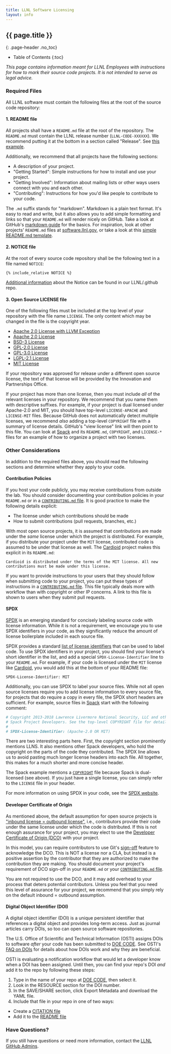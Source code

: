 ```yaml
---
title: LLNL Software Licensing
layout: info
---
```


## {{ page.title }}
{: .page-header .no_toc}

* Table of Contents
{:toc}

*This page contains information meant for LLNL Employees with instructions for
how to mark their source code projects. It is not intended to serve as legal
advice.*

### Required Files

All LLNL software must contain the following files at the root of the source
code repository:

#### 1. README file

All projects shall have a `README.md` file at the root of the repository.
The `README.md` must contain the LLNL release number
(`LLNL-CODE-XXXXXX`). We recommend putting it at the bottom in a section
called "Release".  See
[this example](https://github.com/spack/spack#release).

Additionally, we recommend that all projects have the following sections:

- A description of your project.
- "Getting Started": Simple instructions for how to install and use your
  project.
- "Getting Involved": Information about mailing lists or other ways users
  connect with you and each other.
- "Contributing": Instructions for how you'd like people to contribute to
  your code.

The `.md` suffix stands for "markdown".  Markdown is a plain text format.
It's easy to read and write, but it also allows you to add simple
formatting and links so that your `README.md` will render nicely on
GitHub. Take a look at GitHub's
[markdown guide](https://guides.github.com/features/mastering-markdown/)
for the basics.  For inspiration, look at other projects' `README.md`
files at [software.llnl.gov](https://software.llnl.gov/), or take a look
at this
[simple README.md template](https://gist.github.com/PurpleBooth/109311bb0361f32d87a2).

#### 2. NOTICE file

At the root of every source code repository shall be the following text in a
file named `NOTICE`:

```
{% include_relative NOTICE %}
```
[Additional information](https://github.com/LLNL/.github/tree/master/community-health/NOTICE.md) about the Notice can be found in our LLNL/.github repo.

#### 3. Open Source LICENSE file

One of the following files must be included at the top level of your repository
with the file name `LICENSE`. The only content which may be changed in the file
is the copyright year.

- [Apache 2.0 License with LLVM Exception](/about/licenses/apache-2.0-llvm-exception.txt)
- [Apache 2.0 License](/about/licenses/apache-2.0.txt)
- [BSD-3 License](/about/licenses/bsd-3-clause.txt)
- [GPL-2.0 License](/about/licenses/gpl-2.0.txt)
- [GPL-3.0 License](/about/licenses/gpl-3.0.txt)
- [LGPL-2.1 License](/about/licenses/lgpl-2.1.txt)
- [MIT License](/about/licenses/mit.txt)

If your repository was approved for release under a different open source
license, the text of that license will be provided by the Innovation and
Partnerships Office.

If your project has more than one license, then you must include *all* of
the relevant licenses in your repository.  We recommend that you name
them with descriptive suffixes.  For example, if your project is dual
licensed under Apache-2.0 and MIT, you should have top-level
`LICENSE-APACHE` and `LICENSE-MIT` files. Because GitHub does not
automatically detect multiple licenses, we recommend *also* adding a
top-level `COPYRIGHT` file with a summary of license details. GitHub's
"view license" link will then point to this file.  You can look at
[Spack](https://github.com/spack/spack) and its `README.md`, `COPYRIGHT`,
and `LICENSE-*` files for an example of how to organize a project with
two licenses.

### Other Considerations

In addition to the required files above, you should read the following
sections and determine whether they apply to your code.

#### Contribution Policies

If you host your code publicly, you may receive contributions from
outside the lab.  You should consider documenting your contribution
policies in your `README.md` or in a
[`CONTRIBUTING.md` file](https://github.com/LLNL/.github/blob/master/community-health/CONTRIBUTING.md).
It is good practice to make the following details explicit:

- The license under which contributions should be made
- How to submit contributions (pull requests, branches, etc.)

With most open source projects, it is assumed that contributions are made
under the *same* license under which the project is distributed. For
example, if you distribute your project under the `MIT` license,
contributed code is assumed to be under that license as well. The
[Cardioid](https://github.com/llnl/cardioid) project makes this explicit
in its `README.md`:

```
Cardioid is distributed under the terms of the MIT license. All new
contributions must be made under this license.
```

If you want to provide instructions to your users that they should follow
when submitting code to your project, you can put these types of
instructions in a
[`CONTRIBUTING.md` file](https://help.github.com/articles/setting-guidelines-for-repository-contributors/).
This file typically deals more with workflow than with copyright or other
IP concerns. A link to this file is shown to users when they submit pull
requests.

#### SPDX

[SPDX](https://spdx.org/) is an emerging standard for concisely labeling
source code with license information.  While it is not a requirement, we
encourage you to use SPDX identifiers in your code, as they significantly
reduce the amount of license boilerplate included in each source file.

SPDX provides a standard
[list of license identifiers](https://spdx.dev/ids/) that can be
used to label code.  To use SPDX identifiers in your project, you should
find your license's short identifier in the list, and add a special
`SPDX-License-Identifier` line to your `README.md`. For example, if your
code is licensed under the `MIT` license like
[Cardioid](https://github.com/llnl/cardioid), you would add this at the
bottom of your README file:

```
SPDX-License-Identifier: MIT
```

Additionally, you can use SPDX to label your source files. While not all
open source licenses require you to add license information to every
source file, for projects that do require a copy in every file, the SPDX
short headers are sufficient. For example, source files in
[Spack](https://github.com/spack/spack) start with the following comment:

```python
# Copyright 2013-2018 Lawrence Livermore National Security, LLC and other
# Spack Project Developers. See the top-level COPYRIGHT file for details.
#
# SPDX-License-Identifier: (Apache-2.0 OR MIT)
```

There are two interesting parts here. First, the copyright section
prominently mentions LLNS.  It also mentions other Spack developers, who
hold the copyright on the parts of the code they contributed.  The SPDX
line allows us to avoid pasting much longer license headers into each
file.  All together, this makes for a much shorter and more concise
header.

The Spack example mentions a
[`COPYRIGHT`](https://github.com/spack/spack/blob/develop/COPYRIGHT) file
because Spack is dual-licensed (see above). If you just have a single
license, you can simply refer to the `LICENSE` file in your header.

For more information on using SPDX in your code, see the [SPDX website](https://spdx.org/licenses/).

#### Developer Certificate of Origin

As mentioned above, the default assumption for open source projects is
["inbound license = outbound license"](https://opensource.guide/legal/),
i.e., contributors provide their code under the same license under which
the code is distributed. If this is not enough assurance for your project,
you may elect to use the
[Developer Certificate of Origin (DCO)](https://developercertificate.org/)
with your project.

In this model, you can require contributors to use Git's
[sign-off](https://stackoverflow.com/questions/1962094/what-is-the-sign-off-feature-in-git-for)
feature to acknowledge the DCO.  This is NOT a license nor a CLA, but
instead is a positive assertion by the contributor that they are
authorized to make the contribution they are making.  You should document
your project's requirement of DCO sign-off in your `README.md` or your
[`CONTRIBUTING.md` file](https://help.github.com/articles/setting-guidelines-for-repository-contributors/).

You are not required to use the DCO, and it may add overhead to your
process that deters potential contributors.  Unless you feel that you
need this level of assurance for your project, we recommend that you
simply rely on the default inbound = outbound assumption.

#### Digital Object Identifier (DOI)

A digital object identifier (DOI) is a unique persistent identifier that 
references a digital object and provides long-term access. Just as journal 
articles carry DOIs, so too can open source software repositories.

The U.S. Office of Scientific and Technical Information (OSTI) assigns DOIs 
to software *after* your code has been submitted to [DOE CODE](https://www.osti.gov/doecode/faq#what-is). 
See OSTI's [FAQ on DOIs](https://www.osti.gov/doecode/faq#what-is-a-doi) for 
details about how DOIs work and why they are beneficial.

OSTI is evaluating a notification workflow that would let a developer know 
when a DOI has been assigned. Until then, you can find your repo's DOI *and* 
add it to the repo by following these steps:

1. Type in the name of your repo at [DOE CODE](https://www.osti.gov/doecode/), then select it.
2. Look in the RESOURCE section for the DOI number.
3. In the SAVE/SHARE section, click Export Metadata and download the YAML file.
4. Include that file in your repo in one of two ways:
- Create a [CITATION file](https://citation-file-format.github.io/)
- Add it to the [README file](https://guides.github.com/activities/citable-code/)

### Have Questions?

If you still have questions or need more information, contact the
[LLNL GitHub Admins](mailto:github-admin@llnl.gov).
